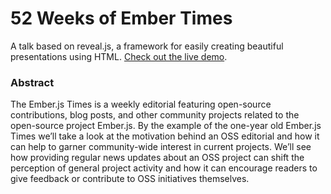 # 52 Weeks of Ember Times

A talk based on reveal.js, a framework for easily creating beautiful presentations using HTML. [Check out the live demo](http://revealjs.com/).

### Abstract

The Ember.js Times is a weekly editorial featuring open-source contributions, blog posts, and other community projects related to the open-source project Ember.js.
By the example of the one-year old Ember.js Times we’ll take a look at the motivation behind an OSS editorial and how it can help to garner community-wide interest in current projects. We’ll see how providing regular news updates about an OSS project can shift the perception of general project activity and how it can encourage readers to give feedback or contribute to OSS initiatives themselves.
